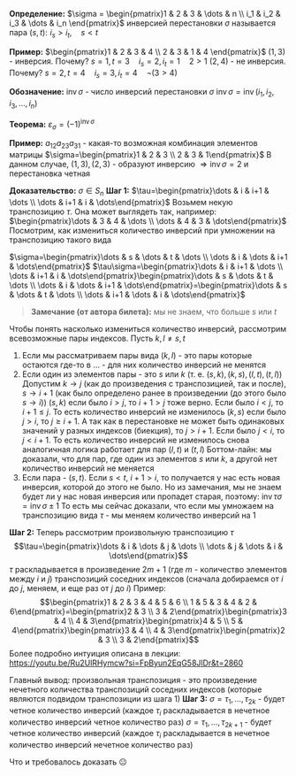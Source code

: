 **Определение:** $\sigma = \begin{pmatrix}1 & 2 & 3 & \dots & n \\ i_1 & i_2 & i_3 & \dots & i_n \end{pmatrix}$
инверсией перестановки $\sigma$ называется пара $(s, t):\,\,i_s>i_t, \quad s < t$

**Пример:** $\begin{pmatrix}1 & 2 & 3 & 4 \\ 2 & 3 & 1 & 4 \end{pmatrix}$
$(1, 3)$ - инверсия. Почему? $s=1, t=3 \quad i_s=2, i_t=1 \quad 2 > 1$
$(2, 4)$ - не инверсия. Почему? $s=2, t=4 \quad i_s=3, i_t=4 \quad \neg (3 > 4)$

**Обозначение:** $\text{inv}\, \sigma$ - число инверсий перестановки $\sigma$
$\text{inv}\, \sigma=\text{inv}\, (i_1, i_2, i_3, \dots, i_n)$

**Теорема:** $\varepsilon_\sigma=(-1)^{\text{inv}\, \sigma}$

**Пример:** $a_{12}a_{23}a_{31}$ - какая-то возможная комбинация элементов матрицы
$\sigma=\begin{pmatrix}1 & 2 & 3 \\ 2 & 3 & 1\end{pmatrix}$
В данном случае, $(1, 3), (2, 3)$ - образуют инверсию $\Rightarrow \text{inv}\, \sigma = 2$ и перестановка четная

**Доказательство:** $\sigma \in S_n$
**Шаг 1:** $\tau=\begin{pmatrix}\dots & i & i+1 & \dots \\ \dots & i+1 & i & \dots\end{pmatrix}$
Возьмем некую транспозицию $\tau$. Она может выглядеть так, например: $\begin{pmatrix}\dots & 3 & 4 & \dots \\ \dots & 4 & 3 & \dots\end{pmatrix}$
Посмотрим, как измениться количество инверсий при умножении на транспозицию такого вида

$\sigma=\begin{pmatrix}\dots & s & \dots & t & \dots \\ \dots & i & \dots & i+1 & \dots\end{pmatrix}$
$\tau\sigma=\begin{pmatrix}\dots & i & i+1 & \dots \\ \dots & i+1 & i & \dots\end{pmatrix}\begin{pmatrix}\dots & s & \dots & t & \dots \\ \dots & i & \dots & i+1 & \dots\end{pmatrix}=\begin{pmatrix}\dots & s & \dots & t & \dots \\ \dots & i+1 & \dots & i & \dots\end{pmatrix}$

>**Замечание (от автора билета):** мы не знаем, что больше $s$ или $t$

Чтобы понять насколько измениться количество инверсий, рассмотрим всевозможные пары индексов. Пусть $k, l \neq s, t$
1) Если мы рассматриваем пары вида $(k, l)$ - это пары которые остаются где-то в $\dots$ - для них количество инверсий не менятся
2) Если один из элементов пары - это $s$ или $k$ (т. е. $(s, k), (k, s), (l, t), (t, l)$)
	Допустим $k \rightarrow j$ (как до произведения с транспозицией, так и после), $s \rightarrow i + 1$ (как было определено ранее в произведении (до этого было $s \rightarrow i$))
		$(s, k)$ если было $i > j$, то $i + 1 > j$ тоже верно. Если было $i < j$, то $i + 1 \leq j$. То есть количество инверсий не изменилось
		$(k, s)$ если было $j > i$, то $j \geq i+1$. А так как в перестановке не может быть одинаковых значений у разных индексов (биекция), то $j > i + 1$. Если было $j < i$, то $j < i + 1$. То есть количество инверсий не изменилось снова
		аналогичная логика работает для пар $(l, t)$ и $(t, l)$
		Боттом-лайн: мы доказали, что для пар, где один из элементов $s$ или $k$, а другой нет количество инверсий не меняется
3) Если пара - $(s, t)$. Если $s < t$, $i + 1 > i$, то получается у нас есть новая инверсия, которой до этого не было. Но из замечания, мы не знаем будет ли у нас новая инверсия или пропадет старая, поэтому:
$\text{inv}\, \tau\sigma=\text{inv}\, \sigma \pm 1$
То есть мы сейчас доказали, что если мы умножаем на транспозицию вида $\tau$ - мы меняем количество инверсий на $1$

**Шаг 2:** Теперь рассмотрим произвольную транспозицию $\tau$
$$\tau=\begin{pmatrix}\dots & i & \dots & j & \dots \\ \dots & j & \dots & i & \dots\end{pmatrix}$$
$\tau$ раскладывается в произведение $2m+1$ (где $m$ - количество элементов между $i$ и $j$) транспозиций соседних индексов (сначала добираемся от $i$ до $j$, меняем, и еще раз от $j$ до $i$)
Пример: $$\begin{pmatrix}1 & 2 & 3 & 4 & 5 & 6 \\ 1 & 5 & 3 & 4 & 2 & 6\end{pmatrix}=\begin{pmatrix}2 & 3 \\ 3 & 2\end{pmatrix}\begin{pmatrix}3 & 4 \\ 4 & 3\end{pmatrix}\begin{pmatrix}4 & 5 \\ 5 & 4\end{pmatrix}\begin{pmatrix}3 & 4 \\ 4 & 3\end{pmatrix}\begin{pmatrix}2 & 3 \\ 3 & 2\end{pmatrix}$$
Более подробно интуиция описана в лекции: https://youtu.be/Ru2UlRHymcw?si=FpByun2EqG58JlDr&t=2860

Главный вывод: произвольная транспозиция - это произведение нечетного количества транспозиций соседних индексов (которые являются подвидом транспозиции из шага 1)
**Шаг 3:** $\sigma=\tau_1, \dots, \tau_{2k}$ - будет четное количество инверсий (каждое $\tau_i$ раскладывается в нечетное количество инверсий четное количество раз)
$\sigma=\tau_1, \dots, \tau_{2k+1}$ - будет четное количество инверсий (каждое $\tau_i$ раскладывается в нечетное количество инверсий нечетное количество раз)

Что и требовалось доказать 😐
